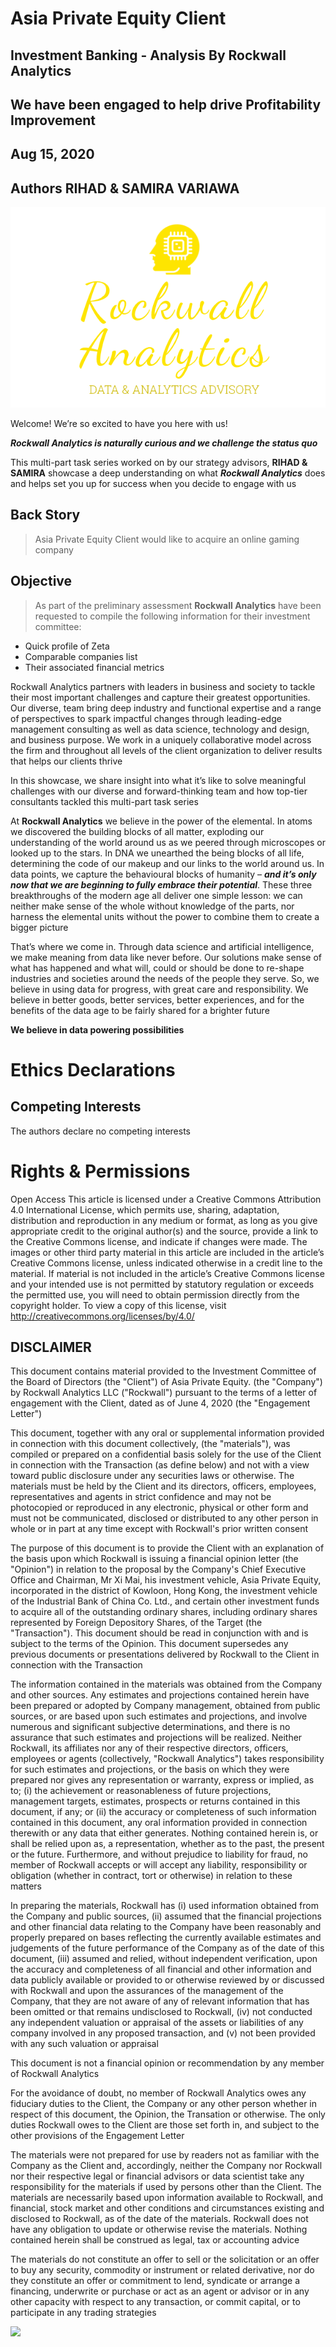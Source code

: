 # Asia Private Equity Client
## Investment Banking - Analysis By Rockwall Analytics
## We have been engaged to help drive Profitability Improvement
## Aug 15, 2020
## Authors RIHAD & SAMIRA VARIAWA

<img src="./gallery/rockwall.png"/>

Welcome! We’re so excited to have you here with us!

***Rockwall Analytics is naturally curious and we challenge the status quo***

This multi-part task series worked on by our strategy advisors, **RIHAD & SAMIRA** showcase a deep understanding on what ***Rockwall Analytics*** does and helps set you up for success when you decide to engage with us

## Back Story

>Asia Private Equity Client would like to acquire an online gaming company

## Objective

>As part of the preliminary assessment **Rockwall Analytics** have been requested to compile the following information for their investment committee:

* Quick profile of Zeta
* Comparable companies list
* Their associated financial metrics

Rockwall Analytics partners with leaders in business and society to tackle their most important challenges and capture their greatest opportunities. Our diverse, team bring deep industry and functional expertise and a range of perspectives to spark impactful changes through leading-edge management consulting as well as data science, technology and design, and business purpose. We work in a uniquely collaborative model across the firm and throughout all levels of the client organization to deliver results that helps our clients thrive

In this showcase, we share insight into what it’s like to solve meaningful challenges with our diverse and forward-thinking team and how top-tier consultants tackled this multi-part task series

At **Rockwall Analytics** we believe in the power of the elemental. In atoms we discovered the building blocks of all matter, exploding our understanding of the world around us as we peered through microscopes or looked up to the stars. In DNA we unearthed the being blocks of all life, determining the code of our makeup and our links to the world around us. In data points, we capture the behavioural blocks of humanity – ***and it’s only now that we are beginning to fully embrace their potential***. These three breakthroughs of the modern age all deliver one simple lesson: we can neither make sense of the whole without knowledge of the parts, nor harness the elemental units without the power to combine them to create a bigger picture

That’s where we come in. Through data science and artificial intelligence, we make meaning from data like never before. Our solutions make sense of what has happened and what will, could or should be done to re-shape industries and societies around the needs of the people they serve. So, we believe in using data for progress, with great care and responsibility. We believe in better goods, better services, better experiences, and for the benefits of the data age to be fairly shared for a brighter future

**We believe in data powering possibilities**

# Ethics Declarations
## Competing Interests
The authors declare no competing interests

# Rights & Permissions
Open Access This article is licensed under a Creative Commons Attribution 4.0 International License, which permits use, sharing, adaptation, distribution and reproduction in any medium or format, as long as you give appropriate credit to the original author(s) and the source, provide a link to the Creative Commons license, and indicate if changes were made. The images or other third party material in this article are included in the article’s Creative Commons license, unless indicated otherwise in a credit line to the material. If material is not included in the article’s Creative Commons license and your intended use is not permitted by statutory regulation or exceeds the permitted use, you will need to obtain permission directly from the copyright holder. To view a copy of this license, visit http://creativecommons.org/licenses/by/4.0/

## DISCLAIMER

This document contains material provided to the Investment Committee of the Board of Directors (the "Client") of Asia Private Equity. (the "Company") by Rockwall Analytics LLC ("Rockwall") pursuant to the terms of a letter of engagement with the Client, dated as of June 4, 2020 (the "Engagement Letter")

This document, together with any oral or supplemental information provided in connection with this document collectively, (the "materials"), was compiled or prepared on a confidential basis solely for the use of the Client in connection with the Transaction (as define below) and not with a view toward public disclosure under any securities laws or otherwise. The materials must be held by the Client and its directors, officers, employees, representatives and agents in strict confidence and may not be photocopied or reproduced in any electronic, physical or other form and must not be communicated, disclosed or distributed to any other person in whole or in part at any time except with Rockwall's prior written consent

The purpose of this document is to provide the Client with an explanation of the basis upon which Rockwall is issuing a financial opinion letter (the "Opinion") in relation to the proposal by the Company's Chief Executive Office and Chairman, Mr Xi Mai, his investment vehicle, Asia Private Equity, incorporated in the district of Kowloon, Hong Kong, the investment vehicle of the Industrial Bank of China Co. Ltd., and certain other investment funds to acquire all of the outstanding ordinary shares, including ordinary shares represented by Foreign Depository Shares, of the Target (the "Transaction"). This document should be read in conjunction with and is subject to the terms of the Opinion. This document supersedes any previous documents or presentations delivered by Rockwall to the Client in connection with the Transaction

The information contained in the materials was obtained from the Company and other sources. Any estimates and projections contained herein have been prepared or adopted by Company management, obtained from public sources, or are based upon such estimates and projections, and involve numerous and significant subjective determinations, and there is no assurance that such estimates and projections will be realized. Neither Rockwall, its affiliates nor any of their respective directors, officers, employees or agents (collectively, "Rockwall Analytics") takes responsibility for such estimates and projections, or the basis on which they were prepared nor gives any representation or warranty, express or implied, as to; (i) the achievement or reasonableness of future projections, management targets, estimates, prospects or returns contained in this document, if any; or (ii) the accuracy or completeness of such information contained in this document, any oral information provided in connection therewith or any data that either generates. Nothing contained herein is, or shall be relied upon as, a representation, whether as to the past, the present or the future. Furthermore, and without prejudice to liability for fraud, no member of Rockwall accepts or will accept any liability, responsibility or obligation (whether in contract, tort or otherwise) in relation to these matters

In preparing the materials, Rockwall has (i) used information obtained from the Company and public sources, (ii) assumed that the financial projections and other financial data relating to the Company have been reasonably and properly prepared on bases reflecting the currently available estimates and judgements of the future performance of the Company as of the date of this document, (iii) assumed and relied, without independent verification, upon the accuracy and completeness of all financial and other information and data publicly available or provided to or otherwise reviewed by or discussed with Rockwall and upon the assurances of the management of the Company, that they are not aware of any of relevant information that has been omitted or that remains undisclosed to Rockwall, (iv) not conducted any independent valuation or appraisal of the assets or liabilities of any company involved in any proposed transaction, and (v) not been provided with any such valuation or appraisal

This document is not a financial opinion or recommendation by any member of Rockwall Analytics

For the avoidance of doubt, no member of Rockwall Analytics owes any fiduciary duties to the Client, the Company or any other person whether in respect of this document, the Opinion, the Transation or otherwise. The only duties Rockwall owes to the Client are those set forth in, and subject to the other provisions of the Engagement Letter

The materials were not prepared for use by readers not as familiar with the Company as the Client and, accordingly, neither the Company nor Rockwall nor their respective legal or financial advisors or data scientist take any responsibility for the materials if used by persons other than the Client. The materials are necessarily based upon information available to Rockwall, and financial, stock market and other conditions and circumstances existing and disclosed to Rockwall, as of the date of the materials. Rockwall does not have any obligation to update or otherwise revise the materials. Nothing contained herein shall be construed as legal, tax or accounting advice

The materials do not constitute an offer to sell or the solicitation or an offer to buy any security, commodity or instrument or related derivative, nor do they constitute an offer or commitment to lend, syndicate or arrange a financing, underwrite or purchase or act as an agent or advisor or in any other capacity with respect to any transaction, or commit capital, or to participate in any trading strategies

![](https://drive.google.com/uc?export=view&id=1i7fzIUxz-oEs8V4uMdoZCQUl51NMrbVz)
